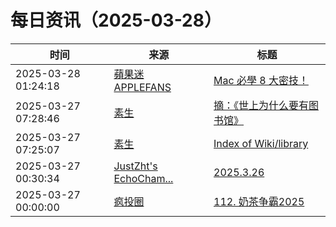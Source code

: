 ﻿# 每日资讯（2025-03-28）

|时间|来源|标题|
|---|---|---|
|2025-03-28 01:24:18|[蘋果迷 APPLEFANS](https://applefans.today/feed/)|[Mac 必學 8 大密技！](https://applefans.today/2025-03-mac-8-tips/)|
|2025-03-27 07:28:46|[素生](http://z.arlmy.me/atom.xml)|[摘：《世上为什么要有图书馆》](http://z.arlmy.me/posts/Note/Note_YangSuQiu_ShiShangWeiShenMeYaoYouTuShuGuan/)|
|2025-03-27 07:25:07|[素生](http://z.arlmy.me/atom.xml)|[Index of Wiki/library](http://z.arlmy.me/posts/IndexOfWikiLibrary/)|
|2025-03-27 00:30:34|[JustZht's EchoCham...](https://www.justzht.com/rss/)|[2025.3.26](https://www.justzht.com/2025-3-26/)|
|2025-03-27 00:00:00|[疯投圈](https://crazy.capital/feed)|[112. 奶茶争霸2025](https://crazy.capital/112)|
